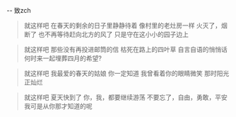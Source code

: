 -- 致zch
> 就这样吧
> 在春天的剩余的日子里静静待着
> 像村里的老灶房一样
> 火灭了，烟断了
> 也不再等待赶向北方的风了
> 只是守在这小小的园子边上

> 就这样吧
> 那些没有再投进邮筒的信
> 枯死在路上的四叶草
> 自言自语的悄悄话
> 何时来一起埋葬四月的希望?

> 就这样吧
> 我最爱的春天的姑娘
> 你一定知道
> 我曾看着你的眼睛微笑
> 那时阳光正灿烂

> 就这样吧
> 夏天快到了
> 你，我，都要继续游荡
> 不要忘了，自由，勇敢，平安
> 我可是从你那才知道的呢

<!-- ##{"timestamp":1713534694}## -->